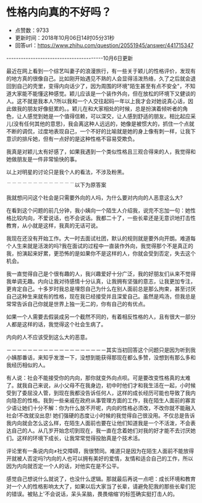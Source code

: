# 性格内向真的不好吗？
- 点赞数：9733
- 更新时间：2018年10月06日14时05分31秒
- 回答url：https://www.zhihu.com/question/20551945/answer/441715347
<body>
 <p data-pid="ig58_Dh2">----------------------------------------10月6日更新</p>
 <p data-pid="Uiv2PlfV">最近在网上看到一个综艺叫妻子的浪漫旅行，有一些关于颖儿的性格评价，发现有的地方真的很像自己。比如刚开始遇见不熟的人会显得活泼热络，久了之后就会退回到自己的壳里，变得内向话少了，因为周围的环境"陌生甚至有点不安全"，不知道大家能不能懂这种感觉。颖儿应该是一个装作外向，但在放松的环境下又健谈的人。这不就是我本人?所以我和一个人交往起码一年以上我才会对她说真心话，因此做我的朋友好像挺累的。。颖儿在和大家相处的时候，总是扮演着倾听者的角色，让人感觉到她是一个值得信赖，可以深交，让人感到舒适的朋友。相比起应采儿(没有任何其他的意思)，我会离这种人远远的，她像是被惯大的，抓住一个点就不断的调侃，过度地表现自己，一个不好的比喻就是她的身上像有刺一样，让我下意识的排斥她，但有一点好的是这种性格不容易受欺负。</p>
 <p data-pid="doQ2j-Ps">我真是对颖儿太有好感了，如果我遇到一个类似性格且三观合得来的人，我觉得和她做朋友是一件非常愉快的事。</p>
 <p data-pid="Wl9WKULT">以上对明星的讨论只是我个人的看法，不涉及粉黑。</p>
 <p data-pid="0MFIzDoI">﹉﹉﹉﹉﹉﹉﹉﹉﹉﹉﹉﹉﹉以下为原答案</p>
 <p data-pid="MmzfRSkt">我就想问问这个社会是只需要外向的人吗，为什么要对内向的人恶意这么大?</p>
 <p data-pid="q_tQd_Dv">在看到这个问题的前几分钟，我小姨向一个陌生人介绍我，说完不忘加一句：她性格比较内向，不爱说话，也不会说话。我都二十了，一些长辈还是无意识地打击性教育，从小就是这样，我真的无话可说。</p>
 <p data-pid="lE-uqcrJ">我现在还没有开始工作。大一时去面试社团，默认的规则就是要外向开朗。难道每个人生来就是活泼的吗?我在面试的过程中一直装作外向，我觉得那个不是真正的我，扮演起来好累，更恐怖的是如果你不是这样的人，你就会受到否定，失去这个机会。</p>
 <p data-pid="lgtPruQ-">我一直觉得自己是个很有趣的人，我兴趣爱好十分广泛，我的好朋友们从来不觉得我单调无趣。内向让我对待感情十分认真，让我拥有坚强的意志，让我更加专注，更肯定自己。十多岁时我总是埋怨自己为什么在别人面前总是那么拘束，甚至讨厌自己这种生来就有的性格，现在我已经接受并且深爱自己。虽然是鸡汤，但我总是常常告诉自己你就是世界上独一无二的，你有自己的有优点。</p>
 <p data-pid="qQy31fMo">如果一个人需要去假装成另一个截然不同的，有着相反性格的人，且有很大一部分人都是这样的话，我觉得这个社会生病了。</p>
 <p data-pid="gj7FCDkD">内向的人不应该受到这么大的恶意。</p>
 <p data-pid="0W8coFj3">－－－－－－－－－－－－－－－－－－－其实当初回答这个问题只是因为听到我小姨那番话，来知乎发泄一下，没想到能获得那现在都么多赞，没想到有那么多和我经历相似的人。</p>
 <p data-pid="v799dsPs">有人说：社会不能接受你的内向，那你就变外向点呗。可是要改变性格真的太难了。就我自己来说，从小父母不在我身边，初中时他们才和我生活在一起，小时候受到了委屈没人管，到现在我都没告诉任何人，这样的成长经历可能也导致了我内向隐忍的性格。我到一些亲戚在政府从事管理方面的工作，我在陌生人面前的寡言少语让她们十分不解：你为什么放不开呢，内向的性格必须改，不改你就不能融入社会!不改就没出息! 她们强硬的态度让小时候的我觉得自己很没用。不仅总是告诉我内向就会怎么这么样，在陌生人面前也要在让他们知道我是一个不活泼，不会表达自己的人。从几岁开始念叨到现在，我一直在念着她们对我的好才能不去讨厌她们。这样的环境下成长，让我常常觉得投胎真是个技术活。</p>
 <p data-pid="LCJaO-iQ">评论里有一条说内向≠社交障碍，我很赞同。难道只是因为在陌生人面前不能放得开就被人否定吗?内向的人也可以拥有美好的爱情，友情和适合自己的工作，所以因为内向就否定一个人的话，对他实在是不公平。</p>
 <p data-pid="spXtOBv3">感觉自己想说什么就说了，也没什么逻辑。那就最后再说一点吧：成长环境和教育对一个人的性格影响太大了，如果以后大家当了长辈，请避免犯我的那些长辈们犯的错误。被贴上'不会说话，呆头呆脑，畏畏缩缩'的标签确实挺打击人的。</p>
</body>